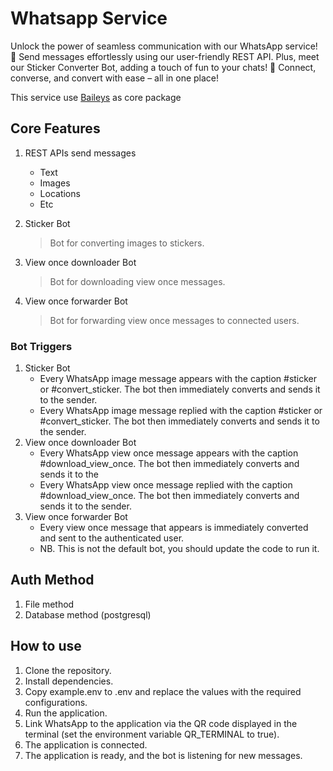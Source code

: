 # Whatsapp Service

Unlock the power of seamless communication with our WhatsApp service! 🚀 Send messages effortlessly using our
user-friendly REST API. Plus, meet our Sticker Converter Bot, adding a touch of fun to your chats! 🌟 Connect, converse,
and convert with ease – all in one place!

This service use <a href="https://github.com/WhiskeySockets/Baileys" target="_blank">Baileys</a> as core package

## Core Features

1. REST APIs send messages

    - Text
    - Images
    - Locations
    - Etc

2. Sticker Bot

    > Bot for converting images to stickers.

3. View once downloader Bot

    > Bot for downloading view once messages.

4. View once forwarder Bot
    > Bot for forwarding view once messages to connected users.

### Bot Triggers

1. Sticker Bot
    - Every WhatsApp image message appears with the caption #sticker or #convert_sticker. The bot then immediately
      converts and sends it to the sender.
    - Every WhatsApp image message replied with the caption #sticker or #convert_sticker. The bot then immediately
      converts and sends it to the sender.
2. View once downloader Bot
    - Every WhatsApp view once message appears with the caption #download_view_once. The bot then immediately converts
      and sends it to the
    - Every WhatsApp view once message replied with the caption #download_view_once. The bot then immediately converts
      and sends it to the sender.
3. View once forwarder Bot
    - Every view once message that appears is immediately converted and sent to the authenticated user.
    - NB. This is not the default bot, you should update the code to run it.

## Auth Method

1. File method
2. Database method (postgresql)

## How to use

1. Clone the repository.
2. Install dependencies.
3. Copy example.env to .env and replace the values with the required configurations.
4. Run the application.
5. Link WhatsApp to the application via the QR code displayed in the terminal (set the environment variable QR_TERMINAL
   to true).
6. The application is connected.
7. The application is ready, and the bot is listening for new messages.
